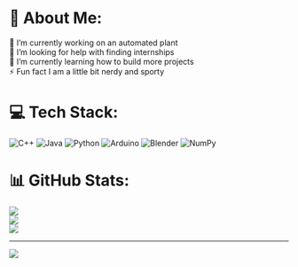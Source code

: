 # 💫 About Me:
🔭 I’m currently working on an automated plant<br>🤝 I’m looking for help with finding internships<br>🌱 I’m currently learning how to build more projects<br>⚡ Fun fact I am a little bit nerdy and sporty

# 💻 Tech Stack:
![C++](https://img.shields.io/badge/c++-%2300599C.svg?style=for-the-badge&logo=c%2B%2B&logoColor=white) ![Java](https://img.shields.io/badge/java-%23ED8B00.svg?style=for-the-badge&logo=java&logoColor=white) ![Python](https://img.shields.io/badge/python-3670A0?style=for-the-badge&logo=python&logoColor=ffdd54) ![Arduino](https://img.shields.io/badge/-Arduino-00979D?style=for-the-badge&logo=Arduino&logoColor=white) ![Blender](https://img.shields.io/badge/blender-%23F5792A.svg?style=for-the-badge&logo=blender&logoColor=white) ![NumPy](https://img.shields.io/badge/numpy-%23013243.svg?style=for-the-badge&logo=numpy&logoColor=white)

# 📊 GitHub Stats:
![](https://github-readme-stats.vercel.app/api?username=maxwellmiguelino&theme=dark&hide_border=false&include_all_commits=true&count_private=false)<br/>
![](https://github-readme-streak-stats.herokuapp.com/?user=maxwellmiguelino&theme=dark&hide_border=false)<br/>
![](https://github-readme-stats.vercel.app/api/top-langs/?username=maxwellmiguelino&theme=dark&hide_border=false&include_all_commits=true&count_private=false&layout=compact)

---
[![](https://visitcount.itsvg.in/api?id=maxwellmiguelino&icon=0&color=11)](https://visitcount.itsvg.in)
